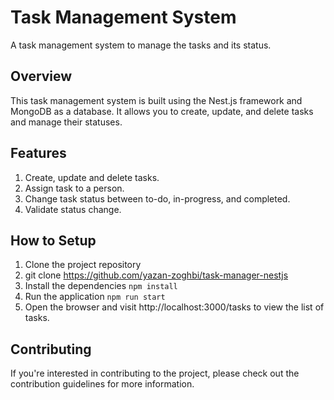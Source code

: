 # Task Management System
A task management system to manage the tasks and its status.

## Overview
This task management system is built using the Nest.js framework and MongoDB as a database. It allows you to create, update, and delete tasks and manage their statuses.

## Features
1. Create, update and delete tasks.
2. Assign task to a person.
3. Change task status between to-do, in-progress, and completed.
4. Validate status change.

## How to Setup
1. Clone the project repository
2. git clone https://github.com/yazan-zoghbi/task-manager-nestjs
3. Install the dependencies
```npm install```
4. Run the application
```npm run start```
5. Open the browser and visit http://localhost:3000/tasks to view the list of tasks.

## Contributing
If you're interested in contributing to the project, please check out the contribution guidelines for more information.